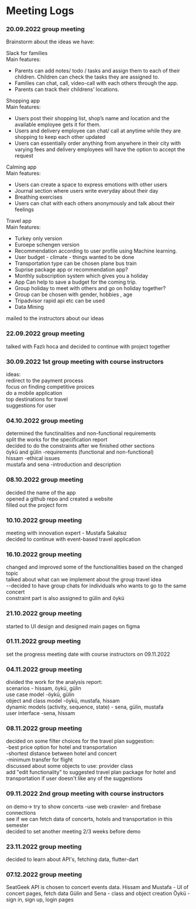 # Meeting Logs

### 20.09.2022 group meeting
Brainstorm about the ideas we have:  

Slack for families    
  Main features:   
- Parents can add notes/ todo / tasks and assign them to each of their children. Children can check the tasks they are assigned to.  
- Families can chat, call, video-call with each others through the app.  
- Parents can track their childrens’ locations.  

Shopping app   
  Main features:  
- Users post their shopping list, shop’s name and location and the available employee gets it for them.  
- Users and  delivery employee  can chat/ call at anytime while they are shopping to keep each other updated  
- Users can essentially order anything from anywhere in their city with varying fees and delivery employees will have the option to accept the request  

Calming app    
  Main features:  
- Users can create a space to express emotions with other users  
- Journal section where users write everyday about their day  
- Breathing exercises  
- Users can chat with each others anonymously and talk about their feelings  

Travel app   
  Main features:  
- Turkey only version  
- Euroepe schengen version  
- Recommendation according to user profile using Machine learning.  
- User budget - climate - things wanted to be done  
- Transportation type can be chosen plane bus train  
- Suprise package app or recommendation app?  
- Monthly subscription system which gives you a holiday  
- App Can help to save a budget for the coming trip.  
- Group holiday to meet with others and go on holiday together?  
- Group can be chosen with gender, hobbies , age  
- Tripadvisor rapid api etc can be used  
- Data Mining  

mailed to the instructors about our ideas

### 22.09.2022 group meeting

talked with Fazlı hoca and decided to continue with project together

### 30.09.2022 1st group meeting with course instructors

ideas:  
redirect to the payment process  
focus on finding competitive proices  
do a mobile application  
top destinations for travel  
suggestions for user  

### 04.10.2022 group meeting

determined the functinalities and non-functional requirements  
split the works for the specification report  
decided to do the constraints after we finished other sections  
öykü and gülin -requirements (functional and non-functional)  
hissam -ethical issues  
mustafa and sena -introduction and description  

### 08.10.2022 group meeting

decided the name of the app  
opened a github repo and created a website  
filled out the project form  

### 10.10.2022 group meeting

meeting with innovation expert - Mustafa Sakalsız  
decided to continue with event-based travel application  

### 16.10.2022 group meeting

changed and improved some of the functionalities based on the changed topic  
talked about what can we implement about the group travel idea  
--decided to have group chats for individuals who wants to go to the same concert  
constraint part is also assigned to gülin and öykü  

### 21.10.2022 group meeting

started to UI design and designed main pages on figma

### 01.11.2022 group meeting

set the progress meeting date with course instructors on 09.11.2022

### 04.11.2022 group meeting

divided the work for the analysis report:  
scenarios - hissam, öykü, gülin  
use case model -öykü, gülin  
object and class model -öykü, mustafa, hissam  
dynamic models (activity, sequence, state) - sena, gülin, mustafa  
user interface -sena, hissam  

### 08.11.2022 group meeting

decided on some filter choices for the travel plan suggestion:  
  -best price option for hotel and transportation  
  -shortest distance between hotel and concert  
  -minimum transfer for flight  
discussed about some objects to use: provider class  
add "edit functionality" to suggested travel plan package for hotel and transportation if user doesn't like any of the suggestions  

### 09.11.2022 2nd group meeting with course instructors

on demo-> try to show concerts -use web crawler- and firebase connections  
see if we can fetch data of concerts, hotels and transportation in this semester  
decided to set another meeting 2/3 weeks before demo  

### 23.11.2022 group meeting
decided to learn about API's, fetching data, flutter-dart  

### 07.12.2022 group meeting
SeatGeek API is chosen to concert events data.
Hissam and Mustafa - UI of concert pages, fetch data
Gülin and Sena - class and object creation
Öykü - sign in, sign up, login pages





